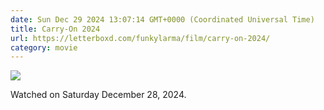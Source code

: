 ```yaml
---
date: Sun Dec 29 2024 13:07:14 GMT+0000 (Coordinated Universal Time)
title: Carry-On 2024
url: https://letterboxd.com/funkylarma/film/carry-on-2024/
category: movie
---
```


![](https://a.ltrbxd.com/resized/film-poster/9/0/5/8/7/6/905876-carry-on-2024-0-600-0-900-crop.jpg?v=bc2c1c0d8f)

Watched on Saturday December 28, 2024.
